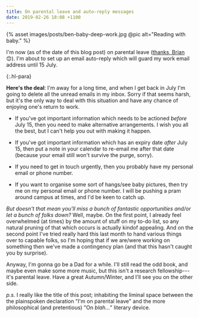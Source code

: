 ```yaml
---
title: On parental leave and auto-reply messages
date: 2019-02-26 18:08 +1100
---
```


{% asset images/posts/ben-baby-deep-work.jpg @pic alt="Reading with baby." %}

I'm now (as of the date of this blog post) on parental leave ([thanks,
Brian](http://www.anu.edu.au/news/all-news/anu-announces-major-expansion-of-parental-leave)
😊). I'm about to set up an email auto-reply which will guard my work email
address until 15 July.

{:.hl-para}

**Here's the deal**: I'm away for a long time, and when I get back in July I'm
going to delete all the unread emails in my inbox. Sorry if that seems harsh,
but it's the only way to deal with this situation and have any chance of
enjoying one's return to work.

- If you've got important information which needs to be actioned *before* July
  15, then you need to make alternative arrangements. I wish you all the best,
  but I can't help you out with making it happen.

- If you've got important information which has an expiry date *after* July 15,
  then put a note in your calendar to re-email me after that date (because your
  email still won't survive the purge, sorry).

- If you need to get in touch urgently, then you probably have my personal email
  or phone number.

- If you want to organise some sort of hangs/see baby pictures, then try me on
  my personal email or phone number. I will be pushing a pram around campus at
  times, and I'd be keen to catch up.

*But doesn't that mean you'll miss a bunch of fantastic opportunities and/or let
a bunch of folks down?* Well, maybe. On the first point, I already feel
overwhelmed (at times) by the amount of stuff on my to-do list, so any natural
pruning of that which occurs is actually kindof appealing. And on the second
point I've tried really hard this last month to hand various things over to
capable folks, so I'm hoping that if we are/were working on something then we've
made a contingency plan (and that this hasn't caught you by surprise).

Anyway, I'm gonna go be a Dad for a while. I'll still read the odd book, and
maybe even make some more music, but this isn't a research fellowship---it's
parental leave. Have a great Autumn/Winter, and I'll see you on the other side.

*p.s.* I really like the title of this post; inhabiting the liminal space
between the the plainspoken declaration "I'm on parental leave" and the more
philosophical (and pretentious) "On *blah...*" literary device.
